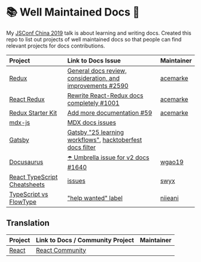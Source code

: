 # 📚 Well Maintained Docs 💜

My [JSConf China 2019](https://2019.jsconfchina.com/) talk is about learning and writing docs. Created this repo to list out projects of well maintained docs so that people can find relevant projects for docs contributions.

| Project                                                                                               | Link to Docs Issue                                                                                                                                                                                                                                              | Maintainer                                |
| :---------------------------------------------------------------------------------------------------- | :-------------------------------------------------------------------------------------------------------------------------------------------------------------------------------------------------------------------------------------------------------------- | :---------------------------------------- |
| [Redux](https://github.com/reduxjs/redux)                                                             | [General docs review, consideration, and improvements #2590](https://github.com/reduxjs/redux/issues/2590)                                                                                                                                                      | [acemarke](https://twitter.com/acemarke/) |
| [React Redux](https://github.com/reduxjs/react-redux)                                                 | [Rewrite React-Redux docs completely #1001](https://github.com/reduxjs/react-redux/issues/1001)                                                                                                                                                                 | [acemarke](https://twitter.com/acemarke/) |
| [Redux Starter Kit](https://github.com/reduxjs/redux-starter-kit/)                                    | [Add more documentation #59](https://github.com/reduxjs/redux-starter-kit/issues/59)                                                                                                                                                                            | [acemarke](https://twitter.com/acemarke/) |
| [mdx-js](https://github.com/mdx-js/mdx/)                                                              | [MDX docs issues](https://github.com/mdx-js/mdx/issues?utf8=%E2%9C%93&q=is%3Aissue+label%3A%22%F0%9F%93%9A+area%2Fdocs%22)                                                                                                                                      |                                           |
| [Gatsby](https://github.com/gatsbyjs/gatsby)                                                          | [Gatsby "25 learning workflows"](https://github.com/gatsbyjs/gatsby/issues/13708), [hacktoberfest docs filter](https://github.com/gatsbyjs/gatsby/issues?utf8=%E2%9C%93&q=is%3Aissue+is%3Aopen+label%3A%22Hacktoberfest%22+label%3A%22type%3A+documentation%22) |                                           |
| [Docusaurus](https://github.com/facebook/Docusaurus)                                                  | [☂️ Umbrella issue for v2 docs #1640 ](https://github.com/facebook/docusaurus/issues/1640)                                                                                                                                                                      | [wgao19](https://twitter.com/wgao19)      |
| [React TypeScript Cheatsheets](https://github.com/typescript-cheatsheets/react-typescript-cheatsheet) | [issues](https://github.com/typescript-cheatsheets/react-typescript-cheatsheet/issues)                                                                                                                                                                          | [swyx](https://twitter.com/swyx/)         |
| [TypeScript vs FlowType](https://github.com/niieani/typescript-vs-flowtype)                           | ["help wanted" label](https://github.com/niieani/typescript-vs-flowtype/issues?q=is%3Aissue+is%3Aopen+label%3A%22help+wanted%22)                                                                                                                                | [niieani](https://github.com/niieani)     |

## Translation

| Project                       | Link to Docs / Community Project              | Maintainer |
| :---------------------------- | :-------------------------------------------- | :--------- |
| [React](https://reactjs.org/) | [React Community](https://github.com/reactjs) |            |
